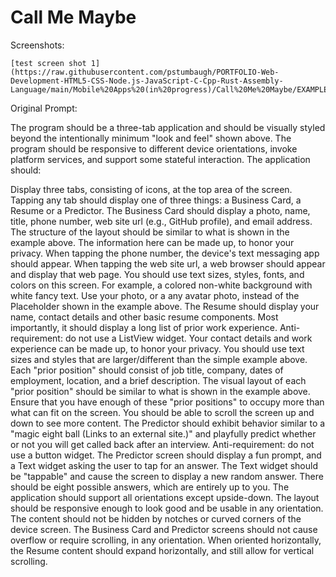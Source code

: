 # Call Me Maybe

Screenshots:

    
    [test screen shot 1] (https://raw.githubusercontent.com/pstumbaugh/PORTFOLIO-Web-Development-HTML5-CSS-Node.js-JavaScript-C-Cpp-Rust-Assembly-Language/main/Mobile%20Apps%20(in%20progress)/Call%20Me%20Maybe/EXAMPLES/magic%208ball%20tab.png)



Original Prompt:

The program should be a three-tab application and should be visually styled beyond the intentionally minimum "look and feel" shown above. The program should be responsive to different device orientations, invoke platform services, and support some stateful interaction. The application should:

Display three tabs, consisting of icons, at the top area of the screen.
Tapping any tab should display one of three things: a Business Card, a Resume or a Predictor.
The Business Card should display a photo, name, title, phone number, web site url (e.g., GitHub profile), and email address.
The structure of the layout should be similar to what is shown in the example above.
The information here can be made up, to honor your privacy.
When tapping the phone number, the device's text messaging app should appear.
When tapping the web site url, a web browser should appear and display that web page.
You should use text sizes, styles, fonts, and colors on this screen. For example, a colored non-white background with white fancy text.
Use your photo, or a any avatar photo, instead of the Placeholder shown in the example above.
The Resume should display your name, contact details and other basic resume components. Most importantly, it should display a long list of prior work experience.
Anti-requirement: do not use a ListView widget. 
Your contact details and work experience can be made up, to honor your privacy.
You should use text sizes and styles that are larger/different than the simple example above.
Each "prior position" should consist of job title, company, dates of employment, location, and a brief description.
The visual layout of each "prior position" should be similar to what is shown in the example above.
Ensure that you have enough of these "prior positions" to occupy more than what can fit on the screen.
You should be able to scroll the screen up and down to see more content.
The Predictor should exhibit behavior similar to a "magic eight ball (Links to an external site.)" and playfully predict whether or not you will get called back after an interview.
Anti-requirement: do not use a button widget.
The Predictor screen should display a fun prompt, and a Text widget asking the user to tap for an answer.
The Text widget should be "tappable" and cause the screen to display a new random answer.
There should be eight possible answers, which are entirely up to you.
The application should support all orientations except upside-down.
The layout should be responsive enough to look good and be usable in any orientation.
The content should not be hidden by notches or curved corners of the device screen.
The Business Card and Predictor screens should not cause overflow or require scrolling, in any orientation.
When oriented horizontally, the Resume content should expand horizontally, and still allow for vertical scrolling.

